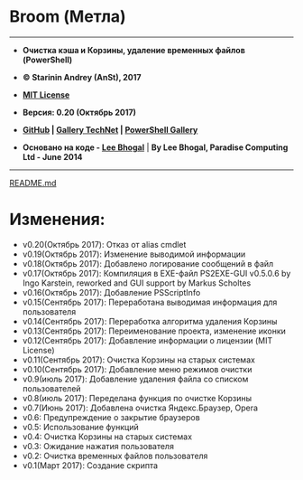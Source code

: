# **Broom (Метла)**

***

*  **Очистка кэша и Корзины, удаление временных файлов (PowerShell)**
*  **&copy; Starinin Andrey (AnSt), 2017**
*  **[MIT License](https://github.com/anst-foto/Broom/blob/master/LICENSE)**
*  **Версия: 0.20 (Октябрь 2017)**
*  **[GitHub](https://github.com/anst-foto/Broom) | [Gallery TechNet](https://gallery.technet.microsoft.com/PowerShell-f24f32cb) | [PowerShell Gallery](https://www.powershellgallery.com/packages/Broom)**

* **Основано на коде - [Lee Bhogal](https://github.com/lemtek/Powershell)** | **By Lee Bhogal, Paradise Computing Ltd - June 2014**

***

[README.md](https://github.com/anst-foto/Broom/blob/master/README.md)

# Изменения:
* v0.20(Октябрь 2017):	Отказ от alias cmdlet
* v0.19(Октябрь 2017):	Изменение выводимой информации
* v0.18(Октябрь 2017):	Добавлено логирование сообщений в файл
* v0.17(Октябрь 2017):  Компиляция в EXE-файл PS2EXE-GUI v0.5.0.6 by Ingo Karstein, reworked and GUI support by Markus Scholtes
* v0.16(Октябрь 2017):  Добавление PSScriptInfo
* v0.15(Сентябрь 2017):	Переработана выводимая информация для пользователя
* v0.14(Сентябрь 2017):	Переработка алгоритма удаления Корзины
* v0.13(Сентябрь 2017):	Переименование проекта, изменение иконки
* v0.12(Сентябрь 2017):	Добавление информации о лицензии (MIT License)
* v0.11(Сентябрь 2017):	Очистка Корзины на старых системах
* v0.10(Сентябрь 2017):	Добавление меню режимов очистки
* v0.9(июль 2017):		Добавление удаления файла со списком пользователей
* v0.8(июль 2017):		Переделана функция по очистке Корзины
* v0.7(Июнь 2017):		Добавлена очистка Яндекс.Браузер, Opera
* v0.6:					Предупреждение о закрытие браузеров
* v0.5:					Использование функций
* v0.4:					Очистка Корзины на старых системах
* v0.3:					Ожидание нажатия пользователя
* v0.2:					Очистка временных файлов пользователя
* v0.1(Март 2017):		Создание скрипта
